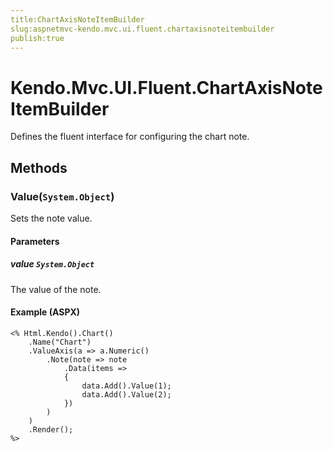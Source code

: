 ```yaml
---
title:ChartAxisNoteItemBuilder
slug:aspnetmvc-kendo.mvc.ui.fluent.chartaxisnoteitembuilder
publish:true
---
```


# Kendo.Mvc.UI.Fluent.ChartAxisNoteItemBuilder
Defines the fluent interface for configuring the chart note.



## Methods

### Value(`System.Object`)
Sets the note value.


#### Parameters

##### value `System.Object`
The value of the note.




#### Example (ASPX)
    <% Html.Kendo().Chart()
        .Name("Chart")
        .ValueAxis(a => a.Numeric()
            .Note(note => note
                .Data(items =>
                {
                    data.Add().Value(1);
                    data.Add().Value(2);
                })
            )
        )
        .Render();
    %>



 

